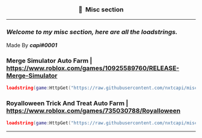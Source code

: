 ### <p align="center">👀 &nbsp;Misc section</p>

-----


### ***Welcome to my misc section, here are all the loadstrings.***


Made By ***capi#0001*** 


### Merge Simulator Auto Farm | https://www.roblox.com/games/10925589760/RELEASE-Merge-Simulator
```lua
loadstring(game:HttpGet("https://raw.githubusercontent.com/nxtcapi/misc/main/merging%20simulator%20autofarm.lua",true))()
```
### RoyalIoween Trick And Treat Auto Farm | https://www.roblox.com/games/735030788/RoyalIoween
```lua
loadstring(game:HttpGet("https://raw.githubusercontent.com/nxtcapi/misc/main/Royallween%20Autofarm.lua",true))()
```

-----
